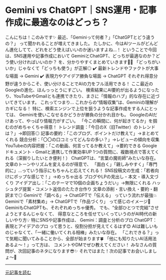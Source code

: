 # Gemini vs ChatGPT｜SNS運用・記事作成に最適なのはどっち？

こんにちは！このみです✨
最近、「Geminiって何者？」「ChatGPTとどう違うの？」
って聞かれることが増えてきました。
たしかに、今はAIツールがどんどん進化してて、どれをどう使えばいいのか迷いますよね…！
ということで今回は、SNS運用や記事作成において
GeminiとChatGPT、どっちが最適なのか？どう使い分ければいいのか？
を、分かりやすくまとめていきます🧠✨
「どっちがいいか」じゃなくて「どっちも使う」が正解◎
✔️ 最新トレンドやファクトが大事な場面 → Gemini
✔️ 表現力やアイデア勝負な場面 → ChatGPT
それぞれ得意分野が違うからこそ、使い分けることでAIの力をフル活用できる！
ここ最近のGoogleの進化、ほんっっとうにすごい。
検索結果にAI要約が出るようになったり、YouTubeやGmailとも連携できたり、まさに「情報のハブ」的な存在に近づいてきています。
これってつまり…
これからの“情報収集”は、Geminiの理解がカギになる！
特に、検索エンジンで上位を狙うような記事作成をする人にとっては、
Geminiを使いこなせるかどうかが勝負の分かれ目かも。
GoogleのAIだけあって、やっぱり情報力がすごい。
「今この瞬間に、何が起きてるか」を掴むのがめちゃくちゃ得意！
 トレンド調査：「今日のX（旧Twitter）のトレンドは？」→即回答◎
 記事の要約：「このブログ、ポイントだけ教えて」→まとめてくれる
 競合分析：「〇〇の口コミってどんなの多い？」→レビューの傾向を収集
 YouTubeの内容把握：「この動画、何言ってるか教えて」→要約できる
 Googleドキュメント・Gmailと連携して作業効率UP
 1つの質問に、複数視点で答えてくれる（深掘りしたいとき便利！）
ChatGPTは、“言葉の魔術師”みたいな存在。
文章のトーンやリズムを変えるのが得意で、
「面白く」「親しみやすく」「専門的に」…っていう指示にもちゃんと応えてくれる！
 SNS投稿文の生成：「若者向けにポップな感じで！」→めっちゃ出る
 ブログやLPの見出し・本文・導入文づくり
 アイデア出し：「このテーマで10個の企画ちょうだい」→無限にくれる
 ハッシュタグ提案・コメント返信のたたき台作り
 文章の添削・言い換え・要約・翻訳まで◎
Geminiで「調べる」→ ChatGPTで「伝える」
っていう流れが最強💥
Geminiで「素材集め」→ ChatGPTで「作品づくり」
って感じのイメージ🎨
GeminiもChatGPTも、それぞれめっちゃ優秀。
でも、“全部ひとつで完結”させようとするんじゃなくて、
得意なところを任せていくっていうのがAI時代の新しいやり方💡
特にSNSや記事作成は、
Gemini：調査と分析のプロ
ChatGPT：表現とアイデアのプロ
って思うと、役割分担が見えてくるはず😊
AIは難しいものじゃなくて、「一緒に働いてくれる相棒」みたいな存在。
「これできる？」って気軽に聞いてみることから、全部が始まります🍀
「他にも知りたいAI活用法あるよ〜！」って方は、
コメントやDMでぜひ教えてください！
みなさんの質問が、次回記事のネタになります😎✨
それではまた！次の記事でお会いしましょ〜👋

---

[元記事を読む](https://note.com/konomi_aisensei/n/nb95dac401cc9)